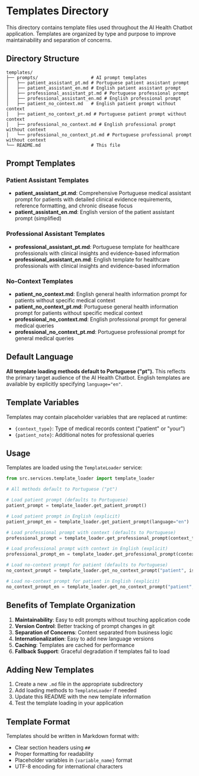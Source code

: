 # Templates Directory

This directory contains template files used throughout the AI Health Chatbot application. Templates are organized by type and purpose to improve maintainability and separation of concerns.

## Directory Structure

```
templates/
├── prompts/                    # AI prompt templates
│   ├── patient_assistant_pt.md # Portuguese patient assistant prompt
│   ├── patient_assistant_en.md # English patient assistant prompt
│   ├── professional_assistant_pt.md # Portuguese professional prompt
│   ├── professional_assistant_en.md # English professional prompt
│   ├── patient_no_context.md   # English patient prompt without context
│   ├── patient_no_context_pt.md # Portuguese patient prompt without context
│   ├── professional_no_context.md # English professional prompt without context
│   └── professional_no_context_pt.md # Portuguese professional prompt without context
└── README.md                   # This file
```

## Prompt Templates

### Patient Assistant Templates

- **patient_assistant_pt.md**: Comprehensive Portuguese medical assistant prompt for patients with detailed clinical evidence requirements, reference formatting, and chronic disease focus
- **patient_assistant_en.md**: English version of the patient assistant prompt (simplified)

### Professional Assistant Templates

- **professional_assistant_pt.md**: Portuguese template for healthcare professionals with clinical insights and evidence-based information
- **professional_assistant_en.md**: English template for healthcare professionals with clinical insights and evidence-based information

### No-Context Templates

- **patient_no_context.md**: English general health information prompt for patients without specific medical context
- **patient_no_context_pt.md**: Portuguese general health information prompt for patients without specific medical context
- **professional_no_context.md**: English professional prompt for general medical queries
- **professional_no_context_pt.md**: Portuguese professional prompt for general medical queries

## Default Language

**All template loading methods default to Portuguese ("pt").** This reflects the primary target audience of the AI Health Chatbot. English templates are available by explicitly specifying `language="en"`.

## Template Variables

Templates may contain placeholder variables that are replaced at runtime:

- `{context_type}`: Type of medical records context ("patient" or "your")
- `{patient_note}`: Additional notes for professional queries

## Usage

Templates are loaded using the `TemplateLoader` service:

```python
from src.services.template_loader import template_loader

# All methods default to Portuguese ("pt")

# Load patient prompt (defaults to Portuguese)
patient_prompt = template_loader.get_patient_prompt()

# Load patient prompt in English (explicit)
patient_prompt_en = template_loader.get_patient_prompt(language="en")

# Load professional prompt with context (defaults to Portuguese)
professional_prompt = template_loader.get_professional_prompt(context_type="patient")

# Load professional prompt with context in English (explicit)
professional_prompt_en = template_loader.get_professional_prompt(context_type="patient", language="en")

# Load no-context prompt for patient (defaults to Portuguese)
no_context_prompt = template_loader.get_no_context_prompt("patient", is_professional_query=False)

# Load no-context prompt for patient in English (explicit)
no_context_prompt_en = template_loader.get_no_context_prompt("patient", is_professional_query=False, language="en")
```

## Benefits of Template Organization

1. **Maintainability**: Easy to edit prompts without touching application code
2. **Version Control**: Better tracking of prompt changes in git
3. **Separation of Concerns**: Content separated from business logic
4. **Internationalization**: Easy to add new language versions
5. **Caching**: Templates are cached for performance
6. **Fallback Support**: Graceful degradation if templates fail to load

## Adding New Templates

1. Create a new `.md` file in the appropriate subdirectory
2. Add loading methods to `TemplateLoader` if needed
3. Update this README with the new template information
4. Test the template loading in your application

## Template Format

Templates should be written in Markdown format with:
- Clear section headers using `##`
- Proper formatting for readability
- Placeholder variables in `{variable_name}` format
- UTF-8 encoding for international characters

